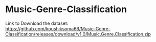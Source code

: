 # Music-Genre-Classification

Link to Download the dataset:  
https://github.com/koushiksoma66/Music-Genre-Classification/releases/download/v1.0/Music.Genre.Classification.zip
